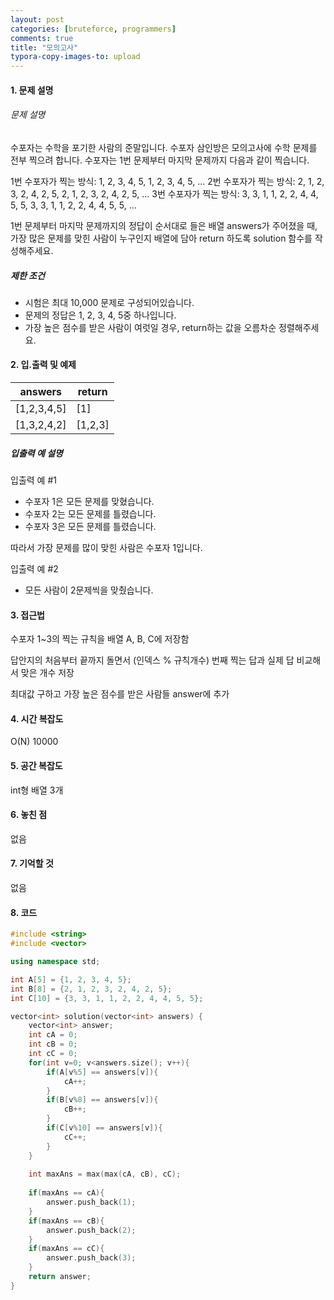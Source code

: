 ```yaml
---
layout: post
categories: [bruteforce, programmers]
comments: true
title: "모의고사"
typora-copy-images-to: upload
---
```


#### 1. 문제 설명

###### 문제 설명

수포자는 수학을 포기한 사람의 준말입니다. 수포자 삼인방은 모의고사에 수학 문제를 전부 찍으려 합니다. 수포자는 1번 문제부터 마지막 문제까지 다음과 같이 찍습니다.

1번 수포자가 찍는 방식: 1, 2, 3, 4, 5, 1, 2, 3, 4, 5, ...
2번 수포자가 찍는 방식: 2, 1, 2, 3, 2, 4, 2, 5, 2, 1, 2, 3, 2, 4, 2, 5, ...
3번 수포자가 찍는 방식: 3, 3, 1, 1, 2, 2, 4, 4, 5, 5, 3, 3, 1, 1, 2, 2, 4, 4, 5, 5, ...

1번 문제부터 마지막 문제까지의 정답이 순서대로 들은 배열 answers가 주어졌을 때, 가장 많은 문제를 맞힌 사람이 누구인지 배열에 담아 return 하도록 solution 함수를 작성해주세요.

##### 제한 조건

- 시험은 최대 10,000 문제로 구성되어있습니다.
- 문제의 정답은 1, 2, 3, 4, 5중 하나입니다.
- 가장 높은 점수를 받은 사람이 여럿일 경우, return하는 값을 오름차순 정렬해주세요.

#### 2. 입.출력 및 예제

| answers     | return  |
| ----------- | ------- |
| [1,2,3,4,5] | [1]     |
| [1,3,2,4,2] | [1,2,3] |

##### 입출력 예 설명

입출력 예 #1

- 수포자 1은 모든 문제를 맞혔습니다.
- 수포자 2는 모든 문제를 틀렸습니다.
- 수포자 3은 모든 문제를 틀렸습니다.

따라서 가장 문제를 많이 맞힌 사람은 수포자 1입니다.

입출력 예 #2

- 모든 사람이 2문제씩을 맞췄습니다.

#### 3. 접근법

 수포자 1~3의 찍는 규칙을 배열 A, B, C에 저장함

답안지의 처음부터 끝까지 돌면서 (인덱스 % 규칙개수) 번째 찍는 답과 실제 답 비교해서 맞은 개수 저장

최대값 구하고 가장 높은 점수를 받은 사람들 answer에 추가 

#### 4. 시간 복잡도 

O(N) 10000

#### 5. 공간 복잡도

int형 배열 3개

#### 6. 놓친 점

없음

#### 7. 기억할 것

없음

#### 8. 코드

```c++
#include <string>
#include <vector>

using namespace std;

int A[5] = {1, 2, 3, 4, 5};
int B[8] = {2, 1, 2, 3, 2, 4, 2, 5};
int C[10] = {3, 3, 1, 1, 2, 2, 4, 4, 5, 5};

vector<int> solution(vector<int> answers) {
    vector<int> answer;
    int cA = 0;
    int cB = 0;
    int cC = 0;
    for(int v=0; v<answers.size(); v++){
        if(A[v%5] == answers[v]){
            cA++;
        }
        if(B[v%8] == answers[v]){
            cB++;
        }
        if(C[v%10] == answers[v]){
            cC++;
        }
    }
    
    int maxAns = max(max(cA, cB), cC);
    
    if(maxAns == cA){
        answer.push_back(1);
    }
    if(maxAns == cB){
        answer.push_back(2);
    }
    if(maxAns == cC){
        answer.push_back(3);
    }
    return answer;
}
```
